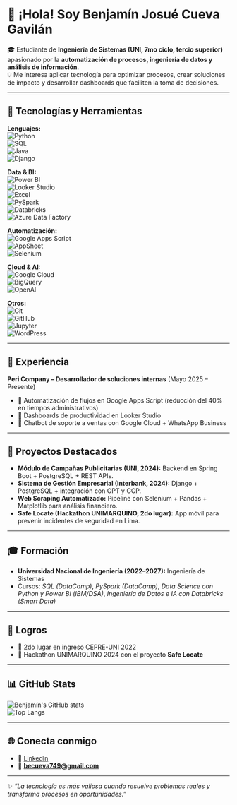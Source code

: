 # 👋 ¡Hola! Soy Benjamín Josué Cueva Gavilán  

🎓 Estudiante de **Ingeniería de Sistemas (UNI, 7mo ciclo, tercio superior)** apasionado por la **automatización de procesos, ingeniería de datos y análisis de información**.  
💡 Me interesa aplicar tecnología para optimizar procesos, crear soluciones de impacto y desarrollar dashboards que faciliten la toma de decisiones.  

---

## 🚀 Tecnologías y Herramientas  

**Lenguajes:**  
![Python](https://img.shields.io/badge/Python-3776AB?style=for-the-badge&logo=python&logoColor=white)  
![SQL](https://img.shields.io/badge/SQL-025E8C?style=for-the-badge&logo=postgresql&logoColor=white)  
![Java](https://img.shields.io/badge/Java-007396?style=for-the-badge&logo=java&logoColor=white)  
![Django](https://img.shields.io/badge/Django-092E20?style=for-the-badge&logo=django&logoColor=white)  

**Data & BI:**  
![Power BI](https://img.shields.io/badge/PowerBI-F2C811?style=for-the-badge&logo=powerbi&logoColor=black)  
![Looker Studio](https://img.shields.io/badge/Looker%20Studio-4285F4?style=for-the-badge&logo=google&logoColor=white)  
![Excel](https://img.shields.io/badge/Excel-217346?style=for-the-badge&logo=microsoftexcel&logoColor=white)  
![PySpark](https://img.shields.io/badge/PySpark-E25A1C?style=for-the-badge&logo=apachespark&logoColor=white)  
![Databricks](https://img.shields.io/badge/Databricks-FF3621?style=for-the-badge&logo=databricks&logoColor=white)  
![Azure Data Factory](https://img.shields.io/badge/Azure%20Data%20Factory-0089D6?style=for-the-badge&logo=microsoftazure&logoColor=white)  

**Automatización:**  
![Google Apps Script](https://img.shields.io/badge/Google%20Apps%20Script-4285F4?style=for-the-badge&logo=googlesheets&logoColor=white)  
![AppSheet](https://img.shields.io/badge/AppSheet-1D4ED8?style=for-the-badge&logo=google&logoColor=white)  
![Selenium](https://img.shields.io/badge/Selenium-43B02A?style=for-the-badge&logo=selenium&logoColor=white)  

**Cloud & AI:**  
![Google Cloud](https://img.shields.io/badge/Google%20Cloud-4285F4?style=for-the-badge&logo=googlecloud&logoColor=white)  
![BigQuery](https://img.shields.io/badge/BigQuery-669DF6?style=for-the-badge&logo=googlebigquery&logoColor=white)  
![OpenAI](https://img.shields.io/badge/OpenAI-412991?style=for-the-badge&logo=openai&logoColor=white)  

**Otros:**  
![Git](https://img.shields.io/badge/Git-F05032?style=for-the-badge&logo=git&logoColor=white)  
![GitHub](https://img.shields.io/badge/GitHub-181717?style=for-the-badge&logo=github&logoColor=white)  
![Jupyter](https://img.shields.io/badge/Jupyter-F37626?style=for-the-badge&logo=jupyter&logoColor=white)  
![WordPress](https://img.shields.io/badge/WordPress-21759B?style=for-the-badge&logo=wordpress&logoColor=white)  

---

## 💼 Experiencia

**Peri Company – Desarrollador de soluciones internas** (Mayo 2025 – Presente)  
- 🔹 Automatización de flujos en Google Apps Script (reducción del 40% en tiempos administrativos)  
- 🔹 Dashboards de productividad en Looker Studio  
- 🔹 Chatbot de soporte a ventas con Google Cloud + WhatsApp Business  

---

## 📌 Proyectos Destacados

- **Módulo de Campañas Publicitarias (UNI, 2024):** Backend en Spring Boot + PostgreSQL + REST APIs.  
- **Sistema de Gestión Empresarial (Interbank, 2024):** Django + PostgreSQL + integración con GPT y GCP.  
- **Web Scraping Automatizado:** Pipeline con Selenium + Pandas + Matplotlib para análisis financiero.  
- **Safe Locate (Hackathon UNIMARQUINO, 2do lugar):** App móvil para prevenir incidentes de seguridad en Lima.  

---

## 🎓 Formación

- **Universidad Nacional de Ingeniería (2022–2027):** Ingeniería de Sistemas  
- Cursos: *SQL (DataCamp)*, *PySpark (DataCamp)*, *Data Science con Python y Power BI (IBM/DSA)*, *Ingeniería de Datos e IA con Databricks (Smart Data)*  

---

## 🏅 Logros

- 🥈 2do lugar en ingreso CEPRE-UNI 2022  
- 🥈 Hackathon UNIMARQUINO 2024 con el proyecto **Safe Locate**  

---

## 📊 GitHub Stats

![Benjamín's GitHub stats](https://github-readme-stats.vercel.app/api?username=TU-USUARIO&show_icons=true&theme=tokyonight)  
![Top Langs](https://github-readme-stats.vercel.app/api/top-langs/?username=TU-USUARIO&layout=compact&theme=tokyonight)  

---

## 🌐 Conecta conmigo

- 💼 [LinkedIn](https://www.linkedin.com/in/benjamin-josue-cueva-gavilan-398440263)  
- 📧 **becueva749@gmail.com**  

---

✨ *“La tecnología es más valiosa cuando resuelve problemas reales y transforma procesos en oportunidades.”*  
